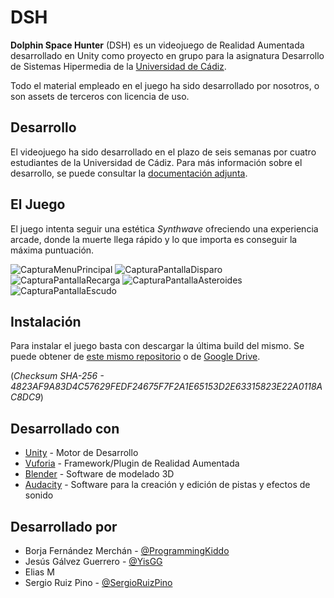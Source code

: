 # DSH
**Dolphin Space Hunter** (DSH) es un videojuego de Realidad Aumentada desarrollado en Unity como proyecto en grupo para la asignatura Desarrollo de Sistemas Hipermedia de la [Universidad de Cádiz](https://www.uca.es/).

Todo el material empleado en el juego ha sido desarrollado por nosotros, o son assets de terceros con licencia de uso.

## Desarrollo

El videojuego ha sido desarrollado en el plazo de seis semanas por cuatro estudiantes de la Universidad de Cádiz. Para más información sobre el desarrollo, se puede consultar la [documentación adjunta](https://github.com/ProgrammingKiddo/DSH/blob/master/Documentaci%C3%B3n%20DSH.pdf).

## El Juego

El juego intenta seguir una estética *Synthwave* ofreciendo una experiencia arcade, donde la muerte llega rápido y lo que importa es conseguir la máxima puntuación.

![CapturaMenuPrincipal](https://raw.githubusercontent.com/ProgrammingKiddo/DSH/master/Capturas/Screenshot_Menu.jpg)
![CapturaPantallaDisparo](https://raw.githubusercontent.com/ProgrammingKiddo/DSH/master/Capturas/Screenshot_Shooting.jpg)
![CapturaPantallaRecarga](https://raw.githubusercontent.com/ProgrammingKiddo/DSH/master/Capturas/Screenshot_Recharge.jpg)
![CapturaPantallaAsteroides](https://raw.githubusercontent.com/ProgrammingKiddo/DSH/master/Capturas/Screenshot_Asteroid.jpg)
![CapturaPantallaEscudo](https://raw.githubusercontent.com/ProgrammingKiddo/DSH/master/Capturas/Screenshot_Shield.jpg)

## Instalación

Para instalar el juego basta con descargar la última build del mismo. Se puede obtener de [este mismo repositorio](https://github.com/ProgrammingKiddo/DSH/releases) o de [Google Drive](https://drive.google.com/file/d/1HejGPqFfcxYF-oufJcbo93lXtOXlqUdz/view?usp=sharing).

(*Checksum SHA-256 - 4823AF9A83D4C57629FEDF24675F7F2A1E65153D2E63315823E22A0118AC8DC9*)

## Desarrollado con
* [Unity](https://unity.com/) - Motor de Desarrollo
* [Vuforia](https://engine.vuforia.com/engine) - Framework/Plugin de Realidad Aumentada
* [Blender](https://www.blender.org/) - Software de modelado 3D
* [Audacity](https://www.audacityteam.org/) - Software para la creación y edición de pistas y efectos de sonido

## Desarrollado por
 - Borja Fernández Merchán - [@ProgrammingKiddo](https://github.com/ProgrammingKiddo)
 - Jesús Gálvez Guerrero - [@YisGG](https://github.com/YisGG)
 - Elias M
 - Sergio Ruiz Pino - [@SergioRuizPino](https://github.com/SergioRuizPino)
